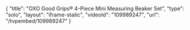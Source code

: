 {
    "title": "OXO Good Grips&reg; 4-Piece Mini Measuring Beaker Set",
    "type": "solo",
    "layout": "iframe-static",
    "videoId": "109989247",
    "url": "\/tvpembed\/109989247"
}